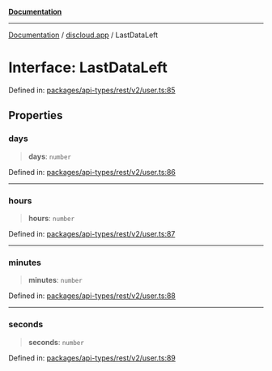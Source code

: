 [**Documentation**](../../README.md)

***

[Documentation](../../packages.md) / [discloud.app](../README.md) / LastDataLeft

# Interface: LastDataLeft

Defined in: [packages/api-types/rest/v2/user.ts:85](https://github.com/discloud/discloud.app/blob/1e4ce40911bd2c25d95ae21441839a6f9ec7c445/packages/api-types/rest/v2/user.ts#L85)

## Properties

### days

> **days**: `number`

Defined in: [packages/api-types/rest/v2/user.ts:86](https://github.com/discloud/discloud.app/blob/1e4ce40911bd2c25d95ae21441839a6f9ec7c445/packages/api-types/rest/v2/user.ts#L86)

***

### hours

> **hours**: `number`

Defined in: [packages/api-types/rest/v2/user.ts:87](https://github.com/discloud/discloud.app/blob/1e4ce40911bd2c25d95ae21441839a6f9ec7c445/packages/api-types/rest/v2/user.ts#L87)

***

### minutes

> **minutes**: `number`

Defined in: [packages/api-types/rest/v2/user.ts:88](https://github.com/discloud/discloud.app/blob/1e4ce40911bd2c25d95ae21441839a6f9ec7c445/packages/api-types/rest/v2/user.ts#L88)

***

### seconds

> **seconds**: `number`

Defined in: [packages/api-types/rest/v2/user.ts:89](https://github.com/discloud/discloud.app/blob/1e4ce40911bd2c25d95ae21441839a6f9ec7c445/packages/api-types/rest/v2/user.ts#L89)
